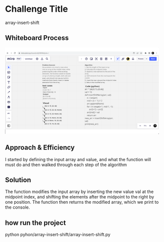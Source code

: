 # Challenge Title
array-insert-shift

## Whiteboard Process
![CodeChallenge](./Code%20Challenge%2002.png)

## Approach & Efficiency
I started by defining the input array and value, and what the function will must do and then walked through each step of the algorithm 

## Solution
The function modifies the input array by inserting the new value val at the midpoint index, and shifting the elements after the midpoint to the right by one position. The function then returns the modified array, which we print to the console.
## how run the project 
python pyhon/array-insert-shift/array-insert-shift.py